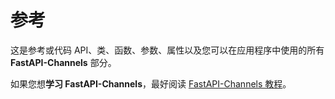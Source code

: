 # 参考

这是参考或代码 API、类、函数、参数、属性以及您可以在应用程序中使用的所有 **FastAPI-Channels** 部分。

如果您想**学习 FastAPI-Channels**，最好阅读 [FastAPI-Channels 教程](../learn/index.md)。